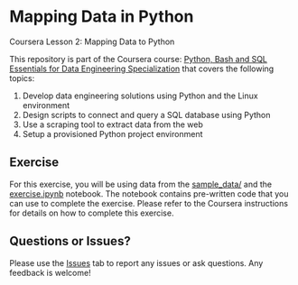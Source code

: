 # Mapping Data in Python
Coursera Lesson 2: Mapping Data to Python

This repository is part of the Coursera course: [Python, Bash and SQL Essentials for Data Engineering Specialization](https://www.coursera.org/specializations/python-bash-sql-data-engineering-duke) that covers the following topics:

1. Develop data engineering solutions using Python and the Linux environment
2. Design scripts to connect and query a SQL database using Python
3. Use a scraping tool to extract data from the web
4. Setup a provisioned Python project environment

## Exercise
For this exercise, you will be using data from the [sample_data/](/../../tree/main/sample_data) and the [exercise.ipynb](/../../exercise.ipynb) notebook. The notebook contains pre-written code that you can use to complete the exercise. Please refer to the Coursera instructions for details on how to complete this exercise.

## Questions or Issues?
Please use the [Issues](/../../issues) tab to report any issues or ask questions. Any feedback is welcome!

